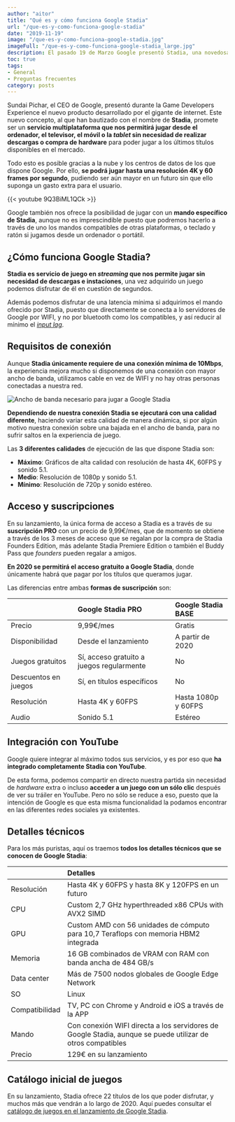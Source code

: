 ```yaml
---
author: "aitor"
title: "Qué es y cómo funciona Google Stadia"
url: "/que-es-y-como-funciona-google-stadia"
date: "2019-11-19"
image: "/que-es-y-como-funciona-google-stadia.jpg"
imageFull: "/que-es-y-como-funciona-google-stadia_large.jpg"
description: El pasado 19 de Marzo Google presentó Stadia, una novedosa plataforma que nos permite jugar a través del televisor, ordenador y móvil. 6 meses después, el 19 de Noviembre se abrió el acceso a su plataforma y aquí te contamos qué es y cómo funciona exactamente Google Stadia.
toc: true
tags: 
- General
- Preguntas frecuentes
category: posts
---
```


Sundai Pichar, el CEO de Google, presentó durante la Game Developers Experience el nuevo producto desarrollado por el gigante de internet. Este nuevo concepto, al que han bautizado con el nombre de **Stadia**, promete ser un **servicio multiplataforma que nos permitirá jugar desde el ordenador, el televisor, el móvil o la *tablet* sin necesidad de realizar descargas o compra de hardware** para poder jugar a los últimos títulos disponibles en el mercado.

Todo esto es posible gracias a la nube y los centros de datos de los que dispone Google. Por ello, **se podrá jugar hasta una resolución 4K y 60 frames por segundo**, pudiendo ser aún mayor en un futuro sin que ello suponga un gasto extra para el usuario.

<div class="u-youtube">
  {{< youtube 9Q3BiML1QCk >}}
</div>

Google también nos ofrece la posibilidad de jugar con un **mando específico de Stadia**, aunque no es imprescindible puesto que podremos hacerlo a través de uno los mandos compatibles de otras plataformas, o teclado y ratón si jugamos desde un ordenador o portátil.

## ¿Cómo funciona Google Stadia?

**Stadia es servicio de juego en *streaming* que nos permite jugar sin necesidad de descargas e instaciones**, una vez adquirido un juego podemos disfrutar de él en cuestión de segundos.

Además podemos disfrutar de una latencia mínima si adquirimos el mando ofrecido por Stadia, puesto que directamente se conecta a lo servidores de Google por WIFI, y no por bluetooth como los compatibles, y así reducir al mínimo el <a class="u-anchor" href="https://g.co/kgs/BcFXH5" target="_blank" rel="nofollow noopener">*input lag*</a>.

## Requisitos de conexión

Aunque **Stadia únicamente requiere de una conexión mínima de 10Mbps**, la experiencia mejora mucho si disponemos de una conexión con mayor ancho de banda, utilizamos cable en vez de WIFI y no hay otras personas conectadas a nuestra red. 

<img class="u-borderImage u-lazyload lazyload" loading="lazy" data-src="/ancho-de-banda-necesario-jugar-google-stadia.jpg" alt="Ancho de banda necesario para jugar a Google Stadia" title="Ancho de banda necesario para jugar a Google Stadia" />

**Dependiendo de nuestra conexión Stadia se ejecutará con una calidad diferente**, haciendo variar esta calidad de manera dinámica, si por algún motivo nuestra conexión sobre una bajada en el ancho de banda, para no sufrir saltos en la experiencia de juego. 

Las **3 diferentes calidades** de ejecución de las que dispone Stadia son:

- **Máximo**: Gráficos de alta calidad con resolución de hasta 4K, 60FPS y sonido 5.1.
- **Medio**: Resolución de 1080p y sonido 5.1.
- **Mínimo**: Resolución de 720p y sonido estéreo.

## Acceso y suscripciones

En su lanzamiento, la única forma de acceso a Stadia es a través de su **suscripción PRO** con un precio de 9,99€/mes, que de momento se obtiene a través de los 3 meses de acceso que se regalan por la compra de Stadia Founders Edition, más adelante Stadia Premiere Edition o también el Buddy Pass que *founders* pueden regalar a amigos. 

**En 2020 se permitirá el acceso gratuito a Google Stadia**, donde únicamente habrá que pagar por los títulos que queramos jugar.

Las diferencias entre ambas **formas de suscripción** son:

|  | Google Stadia PRO | Google Stadia BASE |
|:---------|:--------------|:--------------|
| Precio | 9,99€/mes | Gratis |
| Disponibilidad | Desde el lanzamiento | A partir de 2020 |
| Juegos gratuitos | Sí, acceso gratuito a juegos regularmente | No | 
| Descuentos en juegos | Sí, en títulos específicos | No | 
| Resolución | Hasta 4K y 60FPS | Hasta 1080p y 60FPS |
| Audio | Sonido 5.1 | Estéreo |

## Integración con YouTube

Google quiere integrar al máximo todos sus servicios, y es por eso que **ha integrado completamente Stadia con YouTube**. 

De esta forma, podemos compartir en directo nuestra partida sin necesidad de *hardware* extra o incluso **acceder a un juego con un sólo clic** después de ver su tráiler en YouTube. Pero no sólo se reduce a eso, puesto que la intención de Google es que esta misma funcionalidad la podamos encontrar en las diferentes redes sociales ya existentes.

## Detalles técnicos

Para los más puristas, aquí os traemos **todos los detalles técnicos que se conocen de Google Stadia**:

| | Detalles |
|:---------|:--------------|
| Resolución | Hasta 4K y 60FPS y hasta 8K y 120FPS en un futuro |
| CPU | Custom 2,7 GHz hyperthreaded x86 CPUs with AVX2 SIMD |
| GPU | Custom AMD con 56 unidades de cómputo para 10,7 Teraflops con memoria HBM2 integrada |
| Memoria | 16 GB combinados de VRAM con RAM con banda ancha de 484 GB/s |
| Data center | Más de 7500 nodos globales de Google Edge Network |
| SO | Linux |
| Compatibilidad | TV, PC con Chrome y Android e iOS a través de la APP |
| Mando | Con conexión WIFI directa a los servidores de Google Stadia, aunque se puede utilizar de otros compatibles |
| Precio | 129€ en su lanzamiento |


## Catálogo inicial de juegos

En su lanzamiento, Stadia ofrece 22 títulos de los que poder disfrutar, y muchos más que vendrán a lo largo de 2020. Aquí puedes consultar el <a class="u-anchor" href="/catalogo-de-juegos-en-el-lanzamiento-de-google-stadia">catálogo de juegos en el lanzamiento de Google Stadia</a>.
